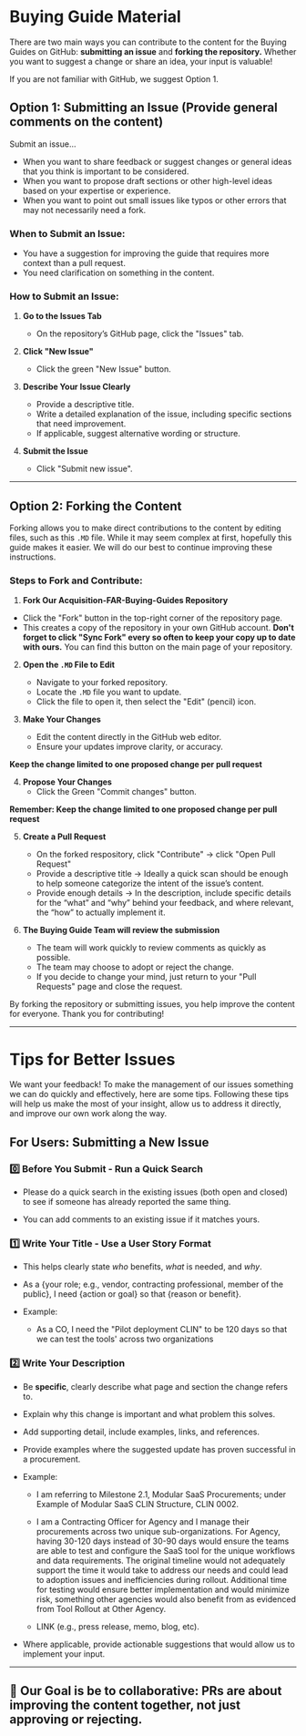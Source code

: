 # Buying Guide Material

There are two main ways you can contribute to the content for the Buying Guides on GitHub: **submitting an issue** and **forking the repository.** Whether you want to suggest a change or share an idea, your input is valuable! 

If you are not familiar with GitHub, we suggest Option 1.

## Option 1: Submitting an Issue (Provide general comments on the content)

Submit an issue...
- When you want to share feedback or suggest changes or general ideas that you think is important to be considered.
- When you want to propose draft sections or other high-level ideas based on your expertise or experience.
- When you want to point out small issues like typos or other errors that may not necessarily need a fork.

### When to Submit an Issue:
- You have a suggestion for improving the guide that requires more context than a pull request.
- You need clarification on something in the content.

### How to Submit an Issue:
1. **Go to the Issues Tab**
   - On the repository’s GitHub page, click the "Issues" tab.
  
2. **Click "New Issue"**
   - Click the green "New Issue" button.

3. **Describe Your Issue Clearly**
   - Provide a descriptive title.
   - Write a detailed explanation of the issue, including specific sections that need improvement.
   - If applicable, suggest alternative wording or structure.

4. **Submit the Issue**
   - Click "Submit new issue".

---

## Option 2: Forking the Content

Forking allows you to make direct contributions to the content by editing files, such as this `.MD` file. While it may seem complex at first, hopefully this guide makes it easier. We will do our best to continue improving these instructions.

### Steps to Fork and Contribute:
1. **Fork Our Acquisition-FAR-Buying-Guides Repository**
- Click the "Fork" button in the top-right corner of the repository page.
- This creates a copy of the repository in your own GitHub account. **Don't forget to click "Sync Fork"  every so often to keep your copy up to date with ours.** You can find this button on the main page of your repository.

2. **Open the `.MD` File to Edit**
   - Navigate to your forked repository.
   - Locate the `.MD` file you want to update.
   - Click the file to open it, then select the "Edit" (pencil) icon.

3. **Make Your Changes**
   - Edit the content directly in the GitHub web editor.
   - Ensure your updates improve clarity, or accuracy.

**Keep the change limited to one proposed change per pull request**

4. **Propose Your Changes**
   - Click the Green "Commit changes" button.

**Remember: Keep the change limited to one proposed change per pull request**

5. **Create a Pull Request**
   - On the forked respository, click "Contribute" → click "Open Pull Request"
   - Provide a descriptive title → Ideally a quick scan should be enough to help someone categorize the intent of the issue’s content.
   - Provide enough details → In the description, include specific details for the “what” and “why” behind your feedback, and where relevant, the “how” to actually implement it.
  
6. **The Buying Guide Team will review the submission**
   - The team will work quickly to review comments as quickly as possible.
   - The team may choose to adopt or reject the change.
   - If you decide to change your mind, just return to your "Pull Requests" page and close the request.

By forking the repository or submitting issues, you help improve the content for everyone. Thank you for contributing!

---

# **Tips for Better Issues**

We want your feedback! To make the management of our issues something we can do quickly and effectively, here are some tips. Following these tips will help us make the most of your insight, allow us to address it directly, and improve our own work along the way.


## **For Users: Submitting a New Issue**

### 0️⃣ **Before You Submit - Run a Quick Search**

- Please do a quick search in the existing issues (both open and closed) to see if someone has already reported the same thing.
    
- You can add comments to an existing issue if it matches yours.
    
### 1️⃣ **Write Your Title - Use a User Story Format**

- This helps clearly state _who_ benefits, _what_ is needed, and _why_.
    
- As a {your role; e.g., vendor, contracting professional, member of the public}, I need {action or goal} so that {reason or benefit}.
    
- Example:
    
    - As a CO, I need the "Pilot deployment CLIN" to be 120 days so that we can test the tools' across two organizations
        
### 2️⃣ **Write Your Description**

- Be **specific**, clearly describe what page and section the change refers to.
    
- Explain why this change is important and what problem this solves.
    
- Add supporting detail, include examples, links, and references.
    
- Provide examples where the suggested update has proven successful in a procurement.
    
- Example:
    
    - I am referring to Milestone 2.1, Modular SaaS Procurements; under Example of Modular SaaS CLIN Structure, CLIN 0002.
        
    - I am a Contracting Officer for Agency and I manage their procurements across two unique sub-organizations. For Agency, having 30-120 days instead of 30-90 days would ensure the teams are able to test and configure the SaaS tool for the unique workflows and data requirements. The original timeline would not adequately support the time it would take to address our needs and could lead to adoption issues and inefficiencies during rollout. Additional time for testing would ensure better implementation and would minimize risk, something other agencies would also benefit from as evidenced from Tool Rollout at Other Agency.
        
    - LINK (e.g., press release, memo, blog, etc).
        
- Where applicable, provide actionable suggestions that would allow us to implement your input.

---

## 🌟 **Our Goal is be to collaborative**: PRs are about **improving the content together**, not just approving or rejecting.  



